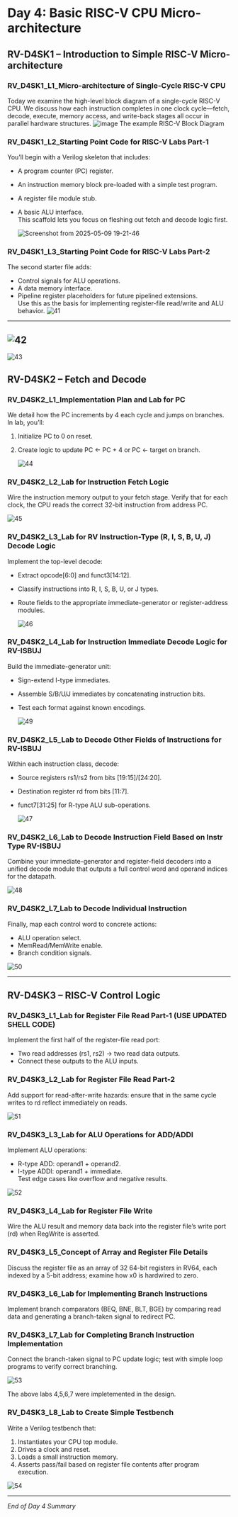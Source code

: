 # Day 4: Basic RISC-V CPU Micro-architecture

## RV-D4SK1 – Introduction to Simple RISC-V Micro-architecture

### RV_D4SK1_L1_Micro-architecture of Single-Cycle RISC-V CPU
Today we examine the high-level block diagram of a single-cycle RISC-V CPU. We discuss how each instruction completes in one clock cycle—fetch, decode, execute, memory access, and write-back stages all occur in parallel hardware structures.
![image](https://github.com/user-attachments/assets/b0384a00-36ed-46f3-9620-5f201778688b)
The example RISC-V Block Diagram

### RV_D4SK1_L2_Starting Point Code for RISC-V Labs Part-1  
You’ll begin with a Verilog skeleton that includes:  
- A program counter (PC) register.  
- An instruction memory block pre-loaded with a simple test program.  
- A register file module stub.  
- A basic ALU interface.  
This scaffold lets you focus on fleshing out fetch and decode logic first.

   ![Screenshot from 2025-05-09 19-21-46](https://github.com/user-attachments/assets/89e1374e-b63a-4095-8aa5-939adeb64a81)



### RV_D4SK1_L3_Starting Point Code for RISC-V Labs Part-2  
The second starter file adds:  
- Control signals for ALU operations.  
- A data memory interface.  
- Pipeline register placeholders for future pipelined extensions.  
Use this as the basis for implementing register-file read/write and ALU behavior.
   ![41](https://github.com/user-attachments/assets/9bd74bce-7256-4c22-95f5-86754597b017)
---
   ![42](https://github.com/user-attachments/assets/44487020-979f-4523-80ac-30222aac77e2)
---
   ![43](https://github.com/user-attachments/assets/1bedb11b-e70c-4bc7-aa9f-40d84ba63ba6)


## RV-D4SK2 – Fetch and Decode

### RV_D4SK2_L1_Implementation Plan and Lab for PC  
We detail how the PC increments by 4 each cycle and jumps on branches. In lab, you’ll:  
1. Initialize PC to 0 on reset.  
2. Create logic to update PC ← PC + 4 or PC ← target on branch.

   ![44](https://github.com/user-attachments/assets/b959ad28-1479-4b71-ac8f-b38aca0b59f5)


### RV_D4SK2_L2_Lab for Instruction Fetch Logic  
Wire the instruction memory output to your fetch stage. Verify that for each clock, the CPU reads the correct 32-bit instruction from address PC.

   ![45](https://github.com/user-attachments/assets/13548797-d011-40b5-b70d-1bef45898eb7)


### RV_D4SK2_L3_Lab for RV Instruction-Type (R, I, S, B, U, J) Decode Logic  
Implement the top-level decode:  
- Extract opcode[6:0] and funct3[14:12].  
- Classify instructions into R, I, S, B, U, or J types.  
- Route fields to the appropriate immediate-generator or register-address modules.

  ![46](https://github.com/user-attachments/assets/c0d41c66-8772-4714-9253-ed502c836e6f)


### RV_D4SK2_L4_Lab for Instruction Immediate Decode Logic for RV-ISBUJ  
Build the immediate-generator unit:  
- Sign-extend I-type immediates.  
- Assemble S/B/U/J immediates by concatenating instruction bits.  
- Test each format against known encodings.

   ![49](https://github.com/user-attachments/assets/2103904b-8855-4615-a727-d5f5319ac213)



### RV_D4SK2_L5_Lab to Decode Other Fields of Instructions for RV-ISBUJ  
Within each instruction class, decode:  
- Source registers rs1/rs2 from bits [19:15]/[24:20].  
- Destination register rd from bits [11:7].  
- funct7[31:25] for R-type ALU sub-operations.

  ![47](https://github.com/user-attachments/assets/840cc2a3-0339-49ee-a703-296aa94f054e) 


### RV_D4SK2_L6_Lab to Decode Instruction Field Based on Instr Type RV-ISBUJ  
Combine your immediate-generator and register-field decoders into a unified decode module that outputs a full control word and operand indices for the datapath.

![48](https://github.com/user-attachments/assets/52f76d72-1ecd-4504-8a08-c089cde31f4a)

### RV_D4SK2_L7_Lab to Decode Individual Instruction  
Finally, map each control word to concrete actions:  
- ALU operation select.  
- MemRead/MemWrite enable.  
- Branch condition signals.

![50](https://github.com/user-attachments/assets/6c3b03f0-3de2-4bb2-9d7a-15ac1d48861f)


---

## RV-D4SK3 – RISC-V Control Logic

### RV_D4SK3_L1_Lab for Register File Read Part-1 (USE UPDATED SHELL CODE)  
Implement the first half of the register-file read port:  
- Two read addresses (rs1, rs2) → two read data outputs.  
- Connect these outputs to the ALU inputs.

### RV_D4SK3_L2_Lab for Register File Read Part-2  
Add support for read-after-write hazards: ensure that in the same cycle writes to rd reflect immediately on reads.

 ![51](https://github.com/user-attachments/assets/0c30eb5e-f4ba-4408-b39a-178c8be527d3)


### RV_D4SK3_L3_Lab for ALU Operations for ADD/ADDI  
Implement ALU operations:  
- R-type ADD: operand1 + operand2.  
- I-type ADDI: operand1 + immediate.  
Test edge cases like overflow and negative results.

 ![52](https://github.com/user-attachments/assets/b8665257-22fe-44cb-84f5-283166f74aec)


### RV_D4SK3_L4_Lab for Register File Write  
Wire the ALU result and memory data back into the register file’s write port (rd) when RegWrite is asserted.

### RV_D4SK3_L5_Concept of Array and Register File Details  
Discuss the register file as an array of 32 64-bit registers in RV64, each indexed by a 5-bit address; examine how x0 is hardwired to zero.

### RV_D4SK3_L6_Lab for Implementing Branch Instructions  
Implement branch comparators (BEQ, BNE, BLT, BGE) by comparing read data and generating a branch-taken signal to redirect PC.

### RV_D4SK3_L7_Lab for Completing Branch Instruction Implementation  
Connect the branch-taken signal to PC update logic; test with simple loop programs to verify correct branching.

![53](https://github.com/user-attachments/assets/2ec0cb3c-78b5-4a3d-88e4-05e04e0a34f4)

The above labs 4,5,6,7 were impletemented in the design.

### RV_D4SK3_L8_Lab to Create Simple Testbench  
Write a Verilog testbench that:  
1. Instantiates your CPU top module.  
2. Drives a clock and reset.  
3. Loads a small instruction memory.  
4. Asserts pass/fail based on register file contents after program execution.

![54](https://github.com/user-attachments/assets/a98236c4-ab7e-45d9-842e-b132270dd6ab)


---

*End of Day 4 Summary*  
